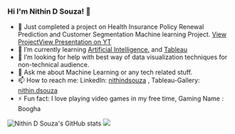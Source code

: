 ### Hi I'm Nithin D Souza! 👋

- 🔭 Just completed a project on Health Insurance Policy Renewal Prediction and Customer Segmentation Machine learning Project. [View Project](https://health-insurance-renewal-pred.herokuapp.com/)[View Presentation on YT](https://youtu.be/9Ymq7WSuXDE)
- 🌱 I’m currently learning [Artificial Intelligence.](https://en.wikipedia.org/wiki/Artificial_intelligence) and [Tableau](https://en.wikipedia.org/wiki/Tableau_Software)
- 🤔 I’m looking for help with best way of data visualization techniques for non-technical audience.
- 💬 Ask me about Machine Learning or any tech related stuff.
- 📫 How to reach me: LinkedIn: [nithindsouza](https://www.linkedin.com/in/nithinsouza/) , Tableau-Gallery: [nithin.dsouza](https://public.tableau.com/profile/nithin.dsouza#!/)
- ⚡ Fun fact: I love playing video games in my free time, Gaming Name : Boogha

![Nithin D Souza's GitHub stats](https://github-readme-stats.vercel.app/api?username=nithindsouza&show_icons=true&theme=radical)
<img src= "https://github-readme-stats.vercel.app/api/top-langs/?username=nithindsouza&&show_icons=true&title_color=ffffff&icon_color=bb2acf&text_color=daf7dc&bg_color=151515">            
